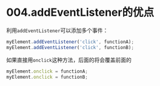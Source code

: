 # 004.addEventListener的优点	

利用`addEventListener`可以添加多个事件：

```js
myElement.addEventListener('click', functionA);
myElement.addEventListener('click', functionB);
```

如果直接用`onclick`这种方法，后面的将会覆盖前面的

```js
myElement.onclick = functionA;
myElement.onclick = functionB;
```

